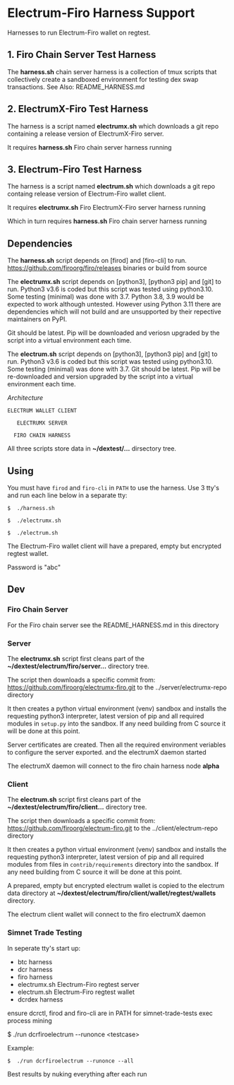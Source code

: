 
# Electrum-Firo Harness Support

Harnesses to run Electrum-Firo wallet on regtest.

## 1. Firo Chain Server Test Harness

The **harness.sh** chain server harness is a collection of tmux scripts that
collectively create a sandboxed environment for testing dex swap transactions.
See Also: README_HARNESS.md

## 2. ElectrumX-Firo Test Harness

The harness is a script named **electrumx.sh** which downloads a git repo 
containing a release version of ElectrumX-Firo server.

It requires **harness.sh** Firo chain server harness running

## 3. Electrum-Firo Test Harness

The harness is a script named **electrum.sh** which downloads a git repo containg
release version of Electrum-Firo wallet client.

It requires **electrumx.sh** Firo ElectrumX-Firo server harness running

Which in turn requires **harness.sh** Firo chain server harness running

## Dependencies

The **harness.sh** script depends on [firod] and [firo-cli] to run.
https://github.com/firoorg/firo/releases binaries or build from source

The **electrumx.sh** script depends on [python3], [python3 pip] and [git] to run.
Python3 v3.6 is coded but this script was tested using python3.10. Some testing 
(minimal) was done with 3.7. Python 3.8, 3.9 would be expected to work although
untested. However using Python 3.11 there are dependencies which will not build
and are unsupported by their repective maintainers on PyPI.

Git should be latest. Pip will be downloaded and 
veriosn upgraded by the script into a virtual environment each time.

The **electrum.sh** script depends on [python3], [python3 pip] and [git] to run.
Python3 v3.6 is coded but this script was tested using python3.10. Some testing 
(minimal) was done with 3.7. Git should be latest. Pip will be re-downloaded and 
version upgraded by the script into a virtual environment each time.

_Architecture_
```
ELECTRUM WALLET CLIENT
```
```
   ELECTRUMX SERVER
```
```
  FIRO CHAIN HARNESS
```

All three scripts store data in **~/dextest/...** dirsectory tree.

## Using

You must have `firod` and `firo-cli` in `PATH` to use the harness. Use 3 tty's
and run each line below in a separate tty:

```
$  ./harness.sh
```
```
$  ./electrumx.sh
```
```
$  ./electrum.sh
```

The Electrum-Firo wallet client will have a prepared, empty but encrypted
regtest wallet.

Password is "abc"

## Dev

### Firo Chain Server

For the Firo chain server see the README_HARNESS.md in this directory

### Server
The **electrumx.sh** script first cleans part of the **~/dextest/electrum/firo/server...**
directory tree.

The script then downloads a specific commit from:
https://github.com/firoorg/electrumx-firo.git
to the ../server/electrumx-repo directory

It then creates a python virtual environment (venv) sandbox and installs the 
requesting python3 interpreter, latest version of pip and all required modules
in `setup.py` into the sandbox. 
If any need building from C source it will be done at this point. 

Server certificates are created. Then all the required environment veriables to
configure the server exported. and the electrumX daemon started

The electrumX daemon will connect to the firo chain harness node __alpha__


### Client
The **electrum.sh** script first cleans part of the **~/dextest/electrum/firo/client...**
directory tree.

The script then downloads a specific commit from:
 https://github.com/firoorg/electrum-firo.git
to the ../client/electrum-repo directory

It then creates a python virtual environment (venv) sandbox and installs the 
requesting python3 interpreter, latest version of pip and all required modules
from files in `contrib/requirements`
directory into the sandbox. If any need building from C source it will be done at
this point.

A prepared, empty but encrypted electrum wallet is copied to the electrum data
directory at **~/dextest/electrum/firo/client/wallet/regtest/wallets** directory.

The electrum client wallet will connect to the firo electrumX daemon


### Simnet Trade Testing

In seperate tty's start up:

   - btc harness
   - dcr harness
   - firo harness
   - electrumx.sh Electrum-Firo regtest server
   - electrum.sh Electrum-Firo regtest wallet
   - dcrdex harness

ensure dcrctl, firod and firo-cli are in PATH for simnet-trade-tests exec process
mining

$  ./run dcrfiroelectrum --runonce \<testcase\>

Example:

`$  ./run dcrfiroelectrum --runonce --all`


Best results by nuking everything after each run

